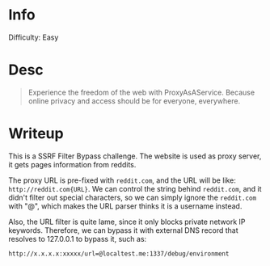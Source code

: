 # Info
Difficulty: Easy
# Desc
> Experience the freedom of the web with ProxyAsAService. Because online privacy and access should be for everyone, everywhere.
# Writeup
This is a SSRF Filter Bypass challenge.
The website is used as proxy server, it gets pages information from reddits.

The proxy URL is pre-fixed with `reddit.com`, and the URL will be like: `http://reddit.com{URL}`.
We can control the string behind `reddit.com`, and it didn't filter out special characters, so we can simply ignore the `reddit.com` with "@", which makes the URL parser thinks it is a username instead.

Also, the URL filter is quite lame, since it only blocks private network IP keywords.
Therefore, we can bypass it with external DNS record that resolves to 127.0.0.1 to bypass it, such as:
```
http://x.x.x.x:xxxxx/url=@localtest.me:1337/debug/environment
```